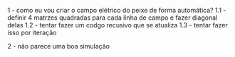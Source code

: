 1 - como eu vou criar o campo elétrico do peixe de forma automática?
  1.1 - definir 4 matrzes quadradas para cada linha de campo e fazer diagonal delas
  1.2 - tentar fazer um codgo recusivo que se atualiza
  1.3 - tentar fazer isso por iteração
  
2 - não parece uma boa simulação
